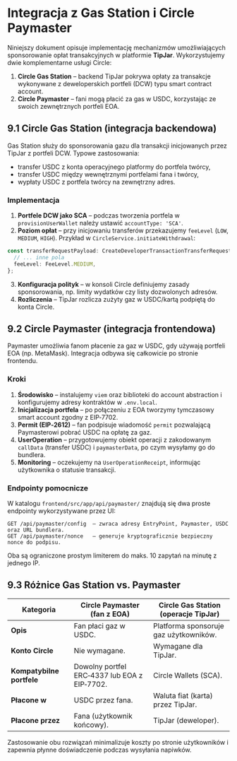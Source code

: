 # Integracja z Gas Station i Circle Paymaster

Niniejszy dokument opisuje implementację mechanizmów umożliwiających sponsorowanie opłat transakcyjnych w platformie **TipJar**. Wykorzystujemy dwie komplementarne usługi Circle:

1. **Circle Gas Station** – backend TipJar pokrywa opłaty za transakcje wykonywane z deweloperskich portfeli (DCW) typu smart contract account.
2. **Circle Paymaster** – fani mogą płacić za gas w USDC, korzystając ze swoich zewnętrznych portfeli EOA.

## 9.1 Circle Gas Station (integracja backendowa)

Gas Station służy do sponsorowania gazu dla transakcji inicjowanych przez TipJar z portfeli DCW. Typowe zastosowania:

- transfer USDC z konta operacyjnego platformy do portfela twórcy,
- transfer USDC między wewnętrznymi portfelami fana i twórcy,
- wypłaty USDC z portfela twórcy na zewnętrzny adres.

### Implementacja

1. **Portfele DCW jako SCA** – podczas tworzenia portfela w `provisionUserWallet` należy ustawić `accountType: 'SCA'`.
2. **Poziom opłat** – przy inicjowaniu transferów przekazujemy `feeLevel` (`LOW`, `MEDIUM`, `HIGH`). Przykład w `CircleService.initiateWithdrawal`:

```ts
const transferRequestPayload: CreateDeveloperTransactionTransferRequest = {
  // ... inne pola
  feeLevel: FeeLevel.MEDIUM,
};
```
3. **Konfiguracja polityk** – w konsoli Circle definiujemy zasady sponsorowania, np. limity wydatków czy listy dozwolonych adresów.
4. **Rozliczenia** – TipJar rozlicza zużyty gaz w USDC/kartą podpiętą do konta Circle.

## 9.2 Circle Paymaster (integracja frontendowa)

Paymaster umożliwia fanom płacenie za gaz w USDC, gdy używają portfeli EOA (np. MetaMask). Integracja odbywa się całkowicie po stronie frontendu.

### Kroki

1. **Środowisko** – instalujemy `viem` oraz biblioteki do account abstraction i konfigurujemy adresy kontraktów w `.env.local`.
2. **Inicjalizacja portfela** – po połączeniu z EOA tworzymy tymczasowy smart account zgodny z EIP‑7702.
3. **Permit (EIP‑2612)** – fan podpisuje wiadomość `permit` pozwalającą Paymasterowi pobrać USDC na opłatę za gaz.
4. **UserOperation** – przygotowujemy obiekt operacji z zakodowanym `callData` (transfer USDC) i `paymasterData`, po czym wysyłamy go do bundlera.
5. **Monitoring** – oczekujemy na `UserOperationReceipt`, informując użytkownika o statusie transakcji.

### Endpointy pomocnicze

W katalogu `frontend/src/app/api/paymaster/` znajdują się dwa proste endpointy wykorzystywane przez UI:

```
GET /api/paymaster/config  – zwraca adresy EntryPoint, Paymaster, USDC oraz URL bundlera.
GET /api/paymaster/nonce   – generuje kryptograficznie bezpieczny nonce do podpisu.
```

Oba są ograniczone prostym limiterem do maks. 10 zapytań na minutę z jednego IP.

## 9.3 Różnice Gas Station vs. Paymaster

| Kategoria | Circle Paymaster (fan z EOA) | Circle Gas Station (operacje TipJar) |
|-----------|-----------------------------|-------------------------------------|
| **Opis** | Fan płaci gaz w USDC. | Platforma sponsoruje gaz użytkowników. |
| **Konto Circle** | Nie wymagane. | Wymagane dla TipJar. |
| **Kompatybilne portfele** | Dowolny portfel ERC‑4337 lub EOA z EIP‑7702. | Circle Wallets (SCA). |
| **Płacone w** | USDC przez fana. | Waluta fiat (karta) przez TipJar. |
| **Płacone przez** | Fana (użytkownik końcowy). | TipJar (deweloper). |

Zastosowanie obu rozwiązań minimalizuje koszty po stronie użytkowników i zapewnia płynne doświadczenie podczas wysyłania napiwków.

